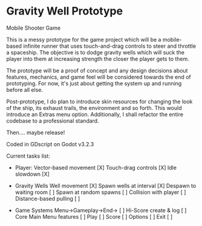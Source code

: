 # Gravity Well Prototype
 Mobile Shooter Game

 This is a messy prototype for the game project which will be a mobile-based infinite runner that uses touch-and-drag controls to steer and throttle a spaceship. The objective is to dodge gravity wells which will suck the player into them at increasing strength the closer the player gets to them.

 The prototype will be a proof of concept and any design decisions about features, mechanics, and game feel will be considered towards the end of prototyping. For now, it's just about getting the system up and running before all else.

 Post-prototype, I do plan to introduce skin resources for changing the look of the ship, its exhaust trails, the environment and so forth. This would introduce an Extras menu option. Additionally, I shall refactor the entire codebase to a professional standard.

 Then.... maybe release!

 Coded in GDscript on Godot v3.2.3

 Current tasks list:
 - Player:
	Vector-based movement	[X]
	Touch-drag controls	[X]
	Idle slowdown		[X]

 - Gravity Wells
	Well movement		[X]
	Spawn wells at interval [X]
	Despawn to waiting room	[ ]
	Spawn at random spawns  [ ]
	Collision with player	[ ]
	Distance-based pulling	[ ]

 - Game Systems
	Menu->Gameplay->End->	[ ]
	Hi-Score create & log	[ ]
	Core Main Menu features	[ ]
		Play	[ ]
		Score	[ ]
		Options	[ ]
		Exit	[ ]